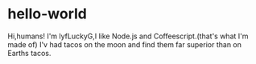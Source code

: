 # hello-world
Hi,humans!
I'm lyfLuckyG,I like Node.js and Coffeescript.(that's what I'm made of)
I'v had tacos on the moon and find them far superior than on Earths tacos.
